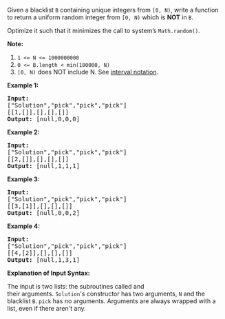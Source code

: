 <div><p>Given a blacklist&nbsp;<code>B</code> containing unique integers&nbsp;from <code>[0, N)</code>, write a function to return a uniform random integer from <code>[0, N)</code> which is <strong>NOT</strong>&nbsp;in <code>B</code>.</p>

<p>Optimize it such that it minimizes the call to system’s <code>Math.random()</code>.</p>

<p><strong>Note:</strong></p>

<ol>
	<li><code>1 &lt;= N &lt;= 1000000000</code></li>
	<li><code>0 &lt;= B.length &lt; min(100000, N)</code></li>
	<li><code>[0, N)</code>&nbsp;does NOT include N. See <a href="https://en.wikipedia.org/wiki/Interval_(mathematics)" target="_blank">interval notation</a>.</li>
</ol>

<p><strong>Example 1:</strong></p>

<pre><strong>Input: 
</strong><span id="example-input-1-1">["Solution","pick","pick","pick"]
</span><span id="example-input-1-2">[[1,[]],[],[],[]]</span>
<strong>Output: </strong><span id="example-output-1">[null,0,0,0]</span>
</pre>

<p><strong>Example 2:</strong></p>

<pre><strong>Input: 
</strong><span id="example-input-2-1">["Solution","pick","pick","pick"]
</span><span id="example-input-2-2">[[2,[]],[],[],[]]</span>
<strong>Output: </strong><span id="example-output-2">[null,1,1,1]</span>
</pre>

<p><strong>Example 3:</strong></p>

<pre><strong>Input: 
</strong><span id="example-input-3-1">["Solution","pick","pick","pick"]
</span><span id="example-input-3-2">[[3,[1]],[],[],[]]</span>
<strong>Output: </strong><span id="example-output-3">[null,0,0,2]</span>
</pre>

<p><strong>Example 4:</strong></p>

<pre><strong>Input: 
</strong><span id="example-input-4-1">["Solution","pick","pick","pick"]
</span><span id="example-input-4-2">[[4,[2]],[],[],[]]</span>
<strong>Output: </strong><span id="example-output-4">[null,1,3,1]</span>
</pre>

<p><strong>Explanation of Input Syntax:</strong></p>

<p>The input is two lists:&nbsp;the subroutines called&nbsp;and their&nbsp;arguments.&nbsp;<code>Solution</code>'s&nbsp;constructor has two arguments,&nbsp;<code>N</code> and the blacklist <code>B</code>. <code>pick</code> has no arguments.&nbsp;Arguments&nbsp;are&nbsp;always wrapped with a list, even if there aren't any.</p>
</div>